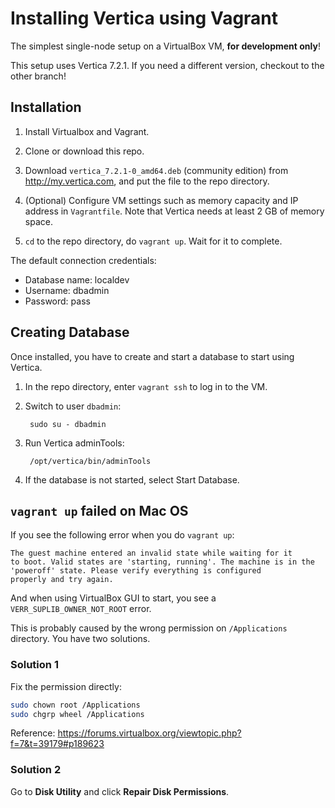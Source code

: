 # Installing Vertica using Vagrant

The simplest single-node setup on a VirtualBox VM, **for development only**!

This setup uses Vertica 7.2.1. If you need a different version, checkout to
the other branch!

## Installation

1. Install Virtualbox and Vagrant.

2. Clone or download this repo.

3. Download `vertica_7.2.1-0_amd64.deb` (community edition) from
   http://my.vertica.com, and put the file to the repo directory.

4. (Optional) Configure VM settings such as memory capacity and IP address in
   `Vagrantfile`. Note that Vertica needs at least 2 GB of memory space.

5. `cd` to the repo directory, do `vagrant up`. Wait for it to complete.

The default connection credentials:

* Database name: localdev
* Username: dbadmin
* Password: pass

## Creating Database

Once installed, you have to create and start a database to start using Vertica.

1. In the repo directory, enter `vagrant ssh` to log in to the VM.

2. Switch to user `dbadmin`:

        sudo su - dbadmin

3. Run Vertica adminTools:

        /opt/vertica/bin/adminTools

4. If the database is not started, select Start Database.

## `vagrant up` failed on Mac OS

If you see the following error when you do `vagrant up`:

```
The guest machine entered an invalid state while waiting for it
to boot. Valid states are 'starting, running'. The machine is in the
'poweroff' state. Please verify everything is configured
properly and try again.
```

And when using VirtualBox GUI to start, you see a `VERR_SUPLIB_OWNER_NOT_ROOT`
error.

This is probably caused by the wrong permission on `/Applications` directory.
You have two solutions.

### Solution 1

Fix the permission directly:

```sh
sudo chown root /Applications
sudo chgrp wheel /Applications
```

Reference: https://forums.virtualbox.org/viewtopic.php?f=7&t=39179#p189623

### Solution 2

Go to **Disk Utility** and click **Repair Disk Permissions**.
